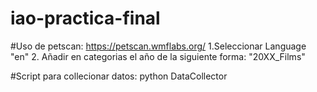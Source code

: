 # iao-practica-final

#Uso de petscan: 
https://petscan.wmflabs.org/
  1.Seleccionar Language "en"
  2. Añadir en categorias el año de la siguiente forma: "20XX_Films"

#Script para collecionar datos:
python DataCollector
